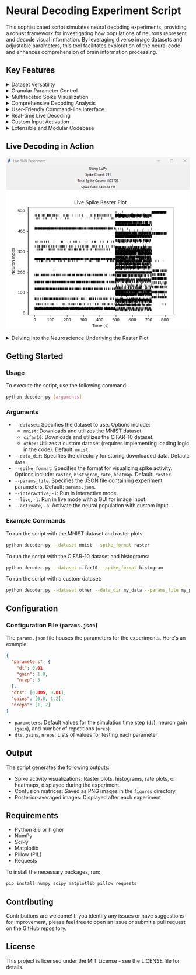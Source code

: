 # Neural Decoding Experiment Script

This sophisticated script simulates neural decoding experiments, providing a robust framework for investigating how populations of neurons represent and decode visual information. By leveraging diverse image datasets and adjustable parameters, this tool facilitates exploration of the neural code and enhances comprehension of brain information processing.

## Key Features

<details>
  <summary>Dataset Versatility</summary>

*   **Seamless Integration:** Effortlessly incorporates MNIST and CIFAR-10 datasets, including automated download and extraction, ensuring convenient access to widely used benchmark datasets.
*   **Custom Dataset Flexibility:** Offers the flexibility to incorporate custom datasets by providing image files and corresponding labels, enabling researchers to explore diverse datasets and research questions.
</details>

<details>
  <summary>Granular Parameter Control</summary>

*   **Fine-grained Control:** Provides precise control over critical simulation parameters, including time step (`dt`), neuron gain (`gain`), and number of repetitions (`nrep`), allowing for detailed manipulation of the simulation environment.
*   **Systematic Exploration:** Enables systematic parameter exploration to test various combinations and optimize decoding accuracy, facilitating a comprehensive understanding of parameter influences.
</details>

<details>
  <summary>Multifaceted Spike Visualization</summary>

*   **Raster plots:** Visualize spike trains of individual neurons over time, revealing temporal patterns and dynamics of neural activity.
*   **Histograms:** Analyze the distribution of spike counts across neurons, providing insights into population activity and response variability.
*   **Rate plots:** Visualize average spike rates over time, capturing the overall firing patterns of neuron populations and their temporal evolution.
*   **Heatmaps:** Visualize spike activity patterns across neurons and images, highlighting correlations and dependencies between neural responses and visual stimuli.
</details>

<details>
  <summary>Comprehensive Decoding Analysis</summary>

*   **Confusion matrix:** Evaluate the accuracy of image classification based on neural activity, quantifying decoding performance and identifying potential biases.
*   **Posterior-averaged images:** Visualize the decoded representation of images, providing a visual assessment of the decoded information and its fidelity to the original stimulus.
</details>

<details>
  <summary>User-Friendly Command-line Interface</summary>

*   **Intuitive CLI:** Offers an intuitive command-line interface (CLI) for effortlessly configuring datasets, data directories, spike visualization formats, and parameter files, simplifying experiment setup and execution.
</details>

<details>
  <summary>Real-time Live Decoding</summary>

*   **Dynamic Observation:** Conduct live decoding experiments with continuous input and real-time spike visualization, enabling dynamic observation of neural activity and its response to ongoing stimuli.
</details>

<details>
  <summary>Custom Input Activation</summary>

*   **Targeted Investigations:** Activate the neural population with custom input and visualize spike activity in real-time, facilitating targeted investigations of specific neural responses and encoding mechanisms.
</details>

<details>
  <summary>Extensible and Modular Codebase</summary>

*   **Adaptable Framework:** Features a modular design and comprehensive documentation to facilitate effortless extension and modification for specific research requirements, promoting code reusability and adaptability.
</details>


## Live Decoding in Action

![Raster plot](raster_plot.png)

<details>
  <summary>Delving into the Neuroscience Underlying the Raster Plot</summary>

This raster plot serves as a visual representation of the spiking activity exhibited by a population of neurons responding to diverse stimuli in a live decoding experiment. Each row corresponds to an individual neuron, while each dot signifies an action potential (spike). The horizontal axis represents time, and the vertical axis represents the neuron index. Observe the distinct firing patterns displayed by different neurons in response to varying stimuli, reflecting their unique selectivity and encoding properties. This dynamic visualization of neural activity is paramount for comprehending how the brain processes information in real-time.

**Neural Encoding and Decoding:**

*   **Encoding:** The intricate process by which neurons transform external stimuli, such as images, sounds, or touch, into a language of electrical activity. This involves converting sensory input into a code that the brain can decipher, primarily based on the timing and frequency of spikes generated by neurons. Different stimuli elicit distinct spiking patterns within the neural population, creating a neural representation of the sensory world.

*   **Decoding:** The brain's remarkable capacity to interpret these complex spike patterns and reconstruct the original stimulus or extract meaningful information. This involves analyzing the activity of numerous neurons and deciphering the underlying message conveyed by their collective firing patterns. Decoding can be conceptualized as the reverse process of encoding, where the brain extracts meaning from the neural code.

**Raster Plots and Neural Activity:**

*   **Visualizing Temporal Dynamics:** Raster plots offer an invaluable tool for visualizing the temporal dynamics of neural activity. They enable researchers to observe how neurons fire over time and identify patterns in their spiking behavior. The precise timing of spikes is crucial for information processing in the brain, as it can convey critical information about the onset, duration, and intensity of a stimulus.

*   **Representing Neural Codes:** The frequency of spikes, or firing rate, constitutes another pivotal aspect of the neural code. Different neurons may exhibit varying baseline firing rates and respond to stimuli with increases or decreases in their firing rate. Raster plots facilitate the visualization of these changes in firing rate, providing insights into how neural populations encode and process information.

*   **Analyzing Selectivity and Tuning:** Individual neurons may exhibit selectivity to specific features of a stimulus. For instance, in the visual system, certain neurons may respond selectively to edges, while others may respond to motion or color. Raster plots can unveil these selectivities by revealing which neurons are activated by particular stimuli or stimulus features.

**Live Decoding and its Profound Implications:**

*   **Real-time Observation:** Live decoding experiments empower researchers to observe and analyze neural activity in real-time as stimuli are presented, allowing for the investigation of dynamic neural processes and their evolution over time. By observing how neural activity changes in response to different stimuli, researchers can gain deeper insights into the neural code and the mechanisms underlying perception, cognition, and behavior.

*   **Brain-Computer Interfaces:** Live decoding holds tremendous promise for developing brain-computer interfaces (BCIs), which aim to establish a direct communication pathway between the brain and external devices, such as computers or prosthetic limbs. By decoding neural activity in real-time, BCIs can translate thoughts and intentions into actions, enabling individuals to control devices with their minds. This technology has the potential to revolutionize assistive technology and restore lost function to individuals with paralysis or other disabilities.

*   **Advancements in Neuroscience:** Live decoding experiments contribute significantly to our understanding of how the brain represents and processes information. By analyzing neural activity in real-time, researchers can gain invaluable insights into the neural code and the mechanisms underlying various cognitive functions, such as perception, attention, decision-making, and learning. This knowledge can lead to breakthroughs in treating neurological disorders and developing novel therapies for brain injury and disease.
</details>


## Getting Started

### Usage

To execute the script, use the following command:

```bash
python decoder.py [arguments]
```

### Arguments

*   `--dataset`: Specifies the dataset to use. Options include:
    *   `mnist`: Downloads and utilizes the MNIST dataset.
    *   `cifar10`: Downloads and utilizes the CIFAR-10 dataset.
    *   `other`: Utilizes a custom dataset (requires implementing loading logic in the code). Default: `mnist`.
*   `--data_dir`: Specifies the directory for storing downloaded data. Default: `data`.
*   `--spike_format`: Specifies the format for visualizing spike activity. Options include: `raster`, `histogram`, `rate`, `heatmap`. Default: `raster`.
*   `--params_file`: Specifies the JSON file containing experiment parameters. Default: `params.json`.
*   `--interactive`, `-i`: Run in interactive mode.
*   `--live`, `-l`: Run in live mode with a GUI for image input.
*   `--activate`, `-a`: Activate the neural population with custom input.

### Example Commands

To run the script with the MNIST dataset and raster plots:

```bash
python decoder.py --dataset mnist --spike_format raster
```

To run the script with the CIFAR-10 dataset and histograms:

```bash
python decoder.py --dataset cifar10 --spike_format histogram
```

To run the script with a custom dataset:

```bash
python decoder.py --dataset other --data_dir my_data --params_file my_params.json
```

## Configuration

### Configuration File (`params.json`)

The `params.json` file houses the parameters for the experiments. Here's an example:

```json
{
  "parameters": {
    "dt": 0.01,
    "gain": 1.0,
    "nrep": 5
  },
  "dts": [0.005, 0.01],
  "gains": [0.8, 1.2],
  "nreps": [1, 2]
}
```

*   `parameters`: Default values for the simulation time step (`dt`), neuron gain (`gain`), and number of repetitions (`nrep`).
*   `dts`, `gains`, `nreps`: Lists of values for testing each parameter.


## Output

The script generates the following outputs:

*   Spike activity visualizations: Raster plots, histograms, rate plots, or heatmaps, displayed during the experiment.
*   Confusion matrices: Saved as PNG images in the `figures` directory.
*   Posterior-averaged images: Displayed after each experiment.


## Requirements

*   Python 3.6 or higher
*   NumPy
*   SciPy
*   Matplotlib
*   Pillow (PIL)
*   Requests

To install the necessary packages, run:

```bash
pip install numpy scipy matplotlib pillow requests
```

## Contributing

Contributions are welcome! If you identify any issues or have suggestions for improvement, please feel free to open an issue or submit a pull request on the GitHub repository.

## License

This project is licensed under the MIT License - see the LICENSE file for details.


